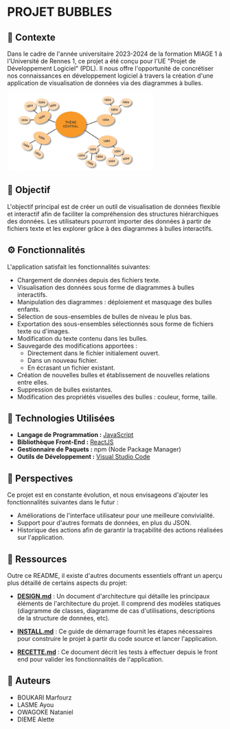 # **PROJET BUBBLES**


## 📜 Contexte

Dans le cadre de l'année universitaire 2023-2024 de la formation MIAGE 1 à l'Université de Rennes 1, ce projet a été conçu pour l'UE "Projet de Développement Logiciel" (PDL). Il nous offre l'opportunité de concrétiser nos connaissances en développement logiciel à travers la création d'une application de visualisation de données via des diagrammes à bulles.

![Exemple de Bubbles](images/bubbles-exemples.PNG)

## 🎯 Objectif

L'objectif principal est de créer un outil de visualisation de données flexible et interactif afin de faciliter la compréhension des structures hiérarchiques des données. Les utilisateurs pourront importer des données à partir de fichiers texte et les explorer grâce à des diagrammes à bulles interactifs.

## ⚙️ Fonctionnalités 

L'application satisfait les fonctionnalités suivantes:
- Chargement de données depuis des fichiers texte.
- Visualisation des données sous forme de diagrammes à bulles interactifs.
- Manipulation des diagrammes : déploiement et masquage des bulles enfants.
- Sélection de sous-ensembles de bulles de niveau le plus bas.
- Exportation des sous-ensembles sélectionnés sous forme de fichiers texte ou d'images.
- Modification du texte contenu dans les bulles.
- Sauvegarde des modifications apportées :
    - Directement dans le fichier initialement ouvert.
    - Dans un nouveau fichier.
    - En écrasant un fichier existant.
- Création de nouvelles bulles et établissement de nouvelles relations entre elles.
- Suppression de bulles existantes.
- Modification des propriétés visuelles des bulles : couleur, forme, taille.


## 🚀 Technologies Utilisées

- **Langage de Programmation :** [JavaScript](https://www.javascript.com/)
- **Bibliothèque Front-End :** [ReactJS](https://fr.legacy.reactjs.org/)
- **Gestionnaire de Paquets :** npm (Node Package Manager)
- **Outils de Développement :** [Visual Studio Code](https://code.visualstudio.com/)


## 🔭 Perspectives

Ce projet est en constante évolution, et nous envisageons d'ajouter les fonctionnalités suivantes dans le futur :
- Améliorations de l'interface utilisateur pour une meilleure convivialité.
- Support pour d'autres formats de données, en plus du JSON.
- Historique des actions afin de garantir la traçabilité des actions réalisées sur l'application.

## 📁 Ressources

Outre ce README, il existe d'autres documents essentiels offrant un aperçu plus détaillé de certains aspects du projet:

- **[DESIGN.md](DESIGN.md)** : Un document d'architecture qui détaille les principaux éléments de l'architecture du projet. Il comprend des modèles statiques (diagramme de classes, diagramme de cas d'utilisations, descriptions de la structure de données, etc). 

- **[INSTALL.md](INSTALL.md)** : Ce guide de démarrage fournit les étapes nécessaires pour construire le projet à partir du code source et lancer l'application. 

- **[RECETTE.md](RECETTE.md)** : Ce document décrit les tests à effectuer depuis le front end pour valider les fonctionnalités de l'application.


## 🔗 Auteurs

-   BOUKARI Marfourz
-   LASME Ayou
-   OWAGOKE Nataniel
-   DIEME Alette
